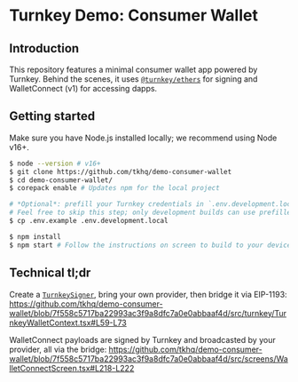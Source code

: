 # Turnkey Demo: Consumer Wallet

## Introduction

This repository features a minimal consumer wallet app powered by Turnkey. Behind the scenes, it uses [`@turnkey/ethers`](https://github.com/tkhq/sdk/tree/main/packages/ethers) for signing and WalletConnect (v1) for accessing dapps.

## Getting started

Make sure you have Node.js installed locally; we recommend using Node v16+.

```bash
$ node --version # v16+
$ git clone https://github.com/tkhq/demo-consumer-wallet
$ cd demo-consumer-wallet/
$ corepack enable # Updates npm for the local project

# *Optional*: prefill your Turnkey credentials in `.env.development.local`.
# Feel free to skip this step; only development builds can use prefilled variables (for convenience)
$ cp .env.example .env.development.local

$ npm install
$ npm start # Follow the instructions on screen to build to your device or a simulator
```

## Technical tl;dr

Create a [`TurnkeySigner`](https://github.com/tkhq/sdk/tree/main/packages/ethers), bring your own provider, then bridge it via EIP-1193:
https://github.com/tkhq/demo-consumer-wallet/blob/7f558c5717ba22993ac3f9a8dfc7a0e0abbaaf4d/src/turnkey/TurnkeyWalletContext.tsx#L59-L73

WalletConnect payloads are signed by Turnkey and broadcasted by your provider, all via the bridge:
https://github.com/tkhq/demo-consumer-wallet/blob/7f558c5717ba22993ac3f9a8dfc7a0e0abbaaf4d/src/screens/WalletConnectScreen.tsx#L218-L222
